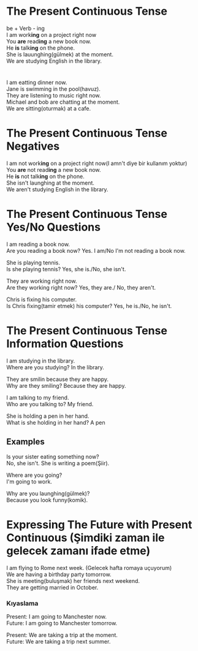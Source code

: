 # The Present Continuous Tense

be + Verb - ing  
I am work**ing** on a project right now  
You **are** read**ing** a new book now.  
He **is** talk**ing** on the phone.  
She is lauunghing(gülmek) at the moment.  
We are studying English in the library.  
#
I am eatting dinner now.  
Jane is swimming in the pool(havuz).  
They are listening to music right now.  
Michael and bob are chatting at the moment.  
We are sitting(oturmak) at a cafe.  

# The Present Continuous Tense Negatives
I am not work**ing** on a project right now(I amn't diye bir kullanım yoktur)  
You **are** not read**ing** a new book now.  
He **is** not talk**ing** on the phone.  
She isn't launghing at the moment.  
We aren't studying English in the library.  

# The Present Continuous Tense Yes/No Questions
I am reading a book now.  
Are you reading a book now? Yes. I am/No I'm not reading a book now.  
  
She is playing tennis.  
Is she playing tennis? Yes, she is./No, she isn't.  
    
They are working right now.  
Are they working right now? Yes, they are./ No, they aren't.  
    
Chris is fixing his computer.  
Is Chris fixing(tamir etmek) his computer? Yes, he is./No, he isn't.  

# The Present Continuous Tense Information Questions
I am studying in the library.  
Where are you studying?  In the library.  
    
They are smilin because they are happy.  
Why are they smiling? Because they are happy.  
      
I am talking to my friend.   
Who are you talking to? My friend.  
    
She is holding a pen in her hand.  
What is she holding in her hand? A pen  

## Examples 
Is your sister eating something now?  
No, she isn't. She is writing a poem(Şiir).  
  
Where are you going?  
I'm going to work.  
  
Why are you launghing(gülmek)?  
Because you look funny(komik).  
# Expressing The Future with Present Continuous (Şimdiki zaman ile gelecek zamanı ifade etme)

I am flying to Rome next week. (Gelecek hafta romaya uçuyorum)  
We are having a birthday party tomorrow.  
She is meeting(buluşmak) her friends next weekend.  
They are getting married in October.  

### Kıyaslama
Present: I am going to Manchester now.  
Future:  I am going to Manchester tomorrow.  
  
Present: We are taking a trip at the moment.  
Future:  We are taking a trip next summer.     